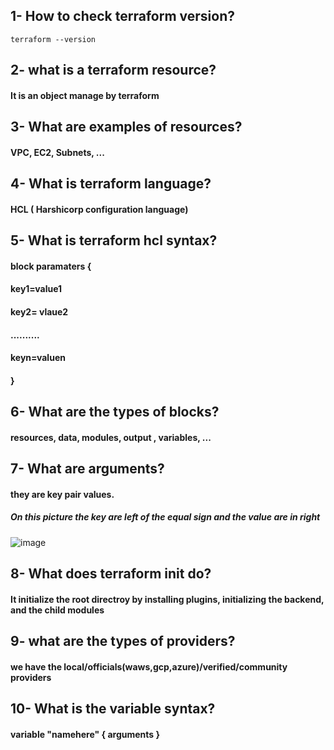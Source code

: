 ## 1- How to check terraform version?
```
terraform --version
```
## 2- what is a terraform resource?
#### It is an object manage by terraform
## 3- What are examples of resources?
#### VPC, EC2, Subnets, ...
## 4- What is terraform language?
#### HCL ( Harshicorp configuration language)
## 5- What is terraform hcl syntax?
#### block  paramaters {
####  key1=value1
####  key2= vlaue2
####  ..........
####  keyn=valuen
####  }
## 6- What are the types of blocks?
#### resources, data, modules, output , variables, ...
## 7- What are arguments?
#### they are key pair values.
##### On this picture the key are left of the equal sign and the value are in right
![image](https://user-images.githubusercontent.com/107158398/229578989-a5db0c21-e4f2-418b-bc87-2b4e7c198d88.png)
## 8- What does terraform init do?
#### It initialize the root directroy by installing plugins, initializing the backend, and the child modules
## 9- what are the types of providers?
#### we have the local/officials(waws,gcp,azure)/verified/community providers
## 10- What is the variable syntax?
#### variable "namehere" { arguments }
